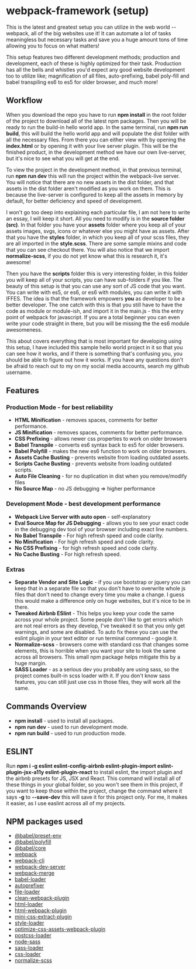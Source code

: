 # webpack-framework (setup)

This is the latest and greatest setup you can utilize in the web world -- webpack, all of the big websites use it! It can automate a lot of tasks meaningless but necessary tasks and save you a huge amount tons of time allowing you to focus on what matters!

This setup features two different development methods; production and development, each of these is highly optimized for their task. Production has all the bells and whistles you'd expect any good website development too to utilize like; magnification of all files, auto-prefixing, babel poly-fill and babel transpiling es6 to es5 for older browser, and much more!

## Workflow

When you download the repo you have to run **npm install**  in the root folder of the project to download all of the latest npm packages. Then you will be ready to run the build-in hello world app. In the same terminal, run **npm run build**, this will build the hello world app and will populate the dist folder with all the necessary files. From there you can either view with by opening the **index.html** or by opening it with your live server plugin. This will be the finished product, in the development method we have our own live-server, but it's nice to see what you will get at the end. 

To view the project in the development method, in that previous terminal, run **npm run dev** this will run the project within the webpack-live server. You will notice that there are no new assets in the dist folder, and that assets in the dist folder aren't modified as you work on them. This is because the live-server is configured to keep all the assets in memory by default, for better deficiency and speed of development.

I won't go too deep into explaining each particular file, I am not here to write an essay, I will keep it short. All you need to modify is in the **source folder (src)**.  In that folder you have your **assets** folder where you keep all of your assets images, svgs, icons or whatever else you might have as assets. After that you have the **styles** folder, in which you keep all of your scss files, they are all imported in the **style.scss**. There are some sample mixins and code that you can see checkout there. You will also notice that we import **normalize-scss**, if you do not yet know what this is research it, it's awesome! 

Then you have the **scripts** folder this is very interesting folder, in this folder you will keep all of your scripts, you can have sub-folders if you like. The beauty of this setup is that you can use any sort of JS code that you want. You can write with es5, or es6, or es6 with modules, you can write it with IFFES. The idea is that the framework empowers **you** as developer to be a better developer. The one catch with this is that you still have to have the code as module or module-ish, and import it in the main.js - this the entry point of webpack for javascript. If you are a total beginner you can even write your code straight in there, but you will be missing the the es6 module awesomeness. 

This about covers everything that is most important for developing using this setup, I have included this sample hello world project in it so that you can see how it works, and if there is something that's confusing you, you should be able to figure out how it works. If you have any questions don't be afraid to reach out to my on my social media accounts, search my github username.

## Features

### Production Mode - for best reliability
* **HTML Minification** - removes spaces, comments for better performance.
* **JS Minification** - removes spaces, comments for better performance.
* **CSS Prefixing** - allows newer css properties to work on older browsers
* **Babel Transpile** - converts es6 syntax back to es5 for older browsers.
* **Babel Polyfill** - makes the new es6 function to work on older browsers.
* **Assets Cache Busting**  - prevents website from loading outdated assets.
* **Scripts Cache Busting** - prevents website from loading outdated scripts.
* **Auto File Cleaning** - for no duplication in dist when you remove/modify files
* **No Source Map** - no JS debugging => higher performance

### Development Mode - best development performance
* **Webpack Live Server with auto open** - self-explanatory 
* **Eval Source Map for JS Debugging** - allows you to see your exact code in the debugging dev tool of your browser including exact line numbers.
* **No Babel Transpile** - For high refresh speed and code clarity.
* **No Minification** - For high refresh speed and code clarity.
* **No CSS Prefixing** - for high refresh speed and code clarity. 
* **No Cache Busting** - For high refresh speed.

### Extras
* **Separate Vendor and Site Logic** - if you use bootstrap or jquery you can keep that in a separate file so that you don't have to overwrite whole js files that don't need to change every time you make a change. I guess this would make a difference only on huge websites, but it's nice to be in there.
* **Tweaked Airbnb ESlint** - This helps you keep your code the same across your whole project. Some people don't like to get errors which are not real errors as they develop, I've tweaked it so that you only get warnings, and some are disabled. To auto fix these you can use the eslint plugin in your text editor or run terminal command - google it.
* **Normalize-scss** - browsers come with standard css that changes some elements, this is horrible when you want your site to look the same across all browsers. This small npm package helps mitigate this by a huge margin.
* **SASS Loader** - as a serious dev you probably are using sass, so the project comes built-in scss loader with it. If you don't know sass features, you can still just use css in those files, they will work all the same.

## Commands Overview
* **npm install** - used to install all packages.
* **npm run dev** - used to run development mode.
* **npm run build** - used to run production mode.


## ESLINT

Run **npm i -g eslint eslint-config-airbnb eslint-plugin-import eslint-plugin-jsx-a11y eslint-plugin-react** to install eslint, the import plugin and the airbnb presets for JS, JSX and React. This command will install all of these things in your global folder, so you won't see them in this project, if you want to keep those within the project, change the command where it says **-g** to **--save-dev** this will save it for this project only. For me, it makes it easier, as I use easlint across all of my projects.

## NPM packages used
* [@babel/preset-env](https://www.npmjs.com/package/@babel/preset-env)
* [@babel/polyfill](https://www.npmjs.com/package/@babel/polyfill)
* [@babel/core](https://www.npmjs.com/package/@babel/core)
* [webpack](https://www.npmjs.com/package/webpack)
* [webpack-cli](https://www.npmjs.com/package/webpack-cli)
* [webpack-dev-server](https://www.npmjs.com/package/webpack-dev-server)
* [webpack-merge](https://www.npmjs.com/package/webpack-merge)
* [babel-loader](https://www.npmjs.com/package/babel-loader)
* [autoprefixer](https://www.npmjs.com/package/autoprefixer)
* [file-loader](https://www.npmjs.com/package/file-loader)
* [clean-webpack-plugin](https://www.npmjs.com/package/clean-webpack-plugin)
* [html-loader](https://www.npmjs.com/package/html-loader)
* [html-webpack-plugin](https://www.npmjs.com/package/html-webpack-plugin)
* [mini-css-extract-plugin](https://www.npmjs.com/package/mini-css-extract-plugin)
* [style-loader](https://www.npmjs.com/package/style-loader)
* [optimize-css-assets-webpack-plugin](https://www.npmjs.com/package/optimize-css-assets-webpack-plugin)
* [postcss-loader](https://www.npmjs.com/package/postcss-loader)
* [node-sass](https://www.npmjs.com/package/node-sass)
* [sass-loader](https://www.npmjs.com/package/sass-loader)
* [css-loader](https://www.npmjs.com/package/css-loader)
* [normalize-scss](https://www.npmjs.com/package/normalize-scss)


